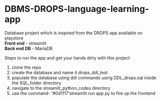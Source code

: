 # DBMS-DROPS-language-learning-app

Database project which is inspired from the DROPS app available on playstore <br>
**Front end** - streamlit <br>
**Back end DB** - MariaDB <br>

Steps to run the app and get your hands dirty with this project <br>
1. clone the repo
2. create the database and name it  drops_ddl_test <br>
3. populate the database using ddl commands using DDL_drops.sql inside the SQL_folder directory <br>
4. navigate to the streamlit_python_codes directory <br>
5. use the command- '#0d1117'streamlit run app.py to fire up the frontend
